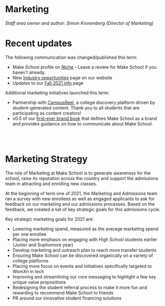 # Marketing

*Staff area owner and author: Simon Kronenberg (Director of Marketing)*

# Recent updates 

The following communication was changed/published this term:
  - Make School profile on [Niche](https://www.niche.com/colleges/make-school/) - Leave a review for Make School if you haven't already. 
  - New [Industry opportunities](https://www.makeschool.com/computer-science-degree/industry-opportunities) page on our website 
  - Updates to our [Fall 2021 info](https://www.makeschool.com/computer-science-degree/fall) page 

Additional marketing initiatives launched this term:
  - Partnership with [CampusReel](https://www.campusreel.org/), a college discovery platform driven by student-generated content. Thank you to all students that are participating as content creators! 
  - v0.5 of our [first-ever brand book](https://docs.makeschool.com/brand-book/#/README) that defines Make School as a brand and provides guidance on how to communicate about Make School.  

<br/><br/>


# Marketing Strategy

The role of Marketing at Make School is to generate awareness for the school, raise its reputation across the country and support the admissions team in attracting and enrolling new classes.

At the beginning of term one of 2021, the Marketing and Admissions team ran a survey with new enrollees as well as engaged applicants to ask for feedback on our marketing and our admissions processes. Based on the feedback, we created a set of key strategic goals for this admissions cycle. 


Key strategic marketing goals for 2021 are:
  - Lowering marketing spend, measured as the average marketing spend per one enrollee
  - Placing more emphasis on engaging with High School students earlier (Junior and Sophomore year)
  - Develop marketing and outreach plan to reach more transfer students 
  - Ensuring Make School can be discovered organically on a variety of college platforms 
  - Placing more focus on events and initiatives specifically targeted to WomXn in tech
  - Improving and streamlining our core messaging to highlight a few key unique value propositions 
  - Redesigning the student referral process to make it more fun and rewarding to recommend Make School to friends 
  - PR around our innovative student financing solutions 
